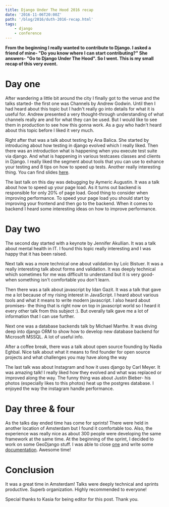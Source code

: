 ```yaml
---
title: Django Under The Hood 2016 recap
date: '2016-11-06T20:00Z'
path: '/blog/2016/duth-2016-recap.html'
tags: 
    - django
    - conference
---
```


**From the beginning I really wanted to contribute to Django. I asked a
friend of mine- "Do you know where I can start contributing?" She
answers- "Go to Django Under The Hood". So I went. This is my small
recap of this very event.**

Day one
=======

After wandering a little bit around the city I finally got to the venue
and the talks started- the first one was Channels by Andrew Godwin.
Until then I had heard about this topic but I hadn't really go into
details for what it is useful for. Andrew presented a very
thought-through understanding of what channels really are and for what
they can be used. But I would like to see them in production to see how
this gonna work. As a guy who hadn't heard about this topic before I
liked it very much.

Right after that was a talk about testing by Ana Balica. She started by
introducing about how testing in django evolved which I really liked.
Then there was an introduction what is happening when you execute test
suite via django. And what is happening in various testcases classes and
clients in Django. I really liked the segment about tools that you can
use to exhance your testing and 8 tips on how to speed up tests. Another
really interesting thing. You can find slides
[here](https://speakerdeck.com/anabalica/duth-testing-in-django).

The last talk on this day was debugging by Aymeric Augustin. It was a
talk about how to speed up your page load. As it turns out backend is
responsible for only 20% of page load. Good thing to consider when
improving performance. To speed your page load you should start by
improving your frontend and then go to the backend. When it comes to
backend I heard some interesting ideas on how to improve performance.

Day two
=======

The second day started with a keynote by Jennifer Akullian. It was a
talk about mental health in IT. I found this topic really interesting
and I was happy that it has been raised.

Next talk was a more technical one about validation by Loïc Bistuer. It
was a really interesting talk about forms and validation. It was deeply
technical which sometimes for me was difficult to understand but it is
very good- when something isn't comfortable you don't learn.

Then there was a talk about javascript by Idan Gazit. It was a talk that
gave me a lot because of my rising interest in JavaScript. I heard about
various tools and what it means to write modern javascript. I also heard
about promises- the thing that is right now on top in javascript world
so I heard it every other talk from this subject :). But overally talk
gave me a lot of information that I can use further.

Next one was a database backends talk by Michael Manfre. It was diving
deep into django ORM to show how to develop new database backend for
Microsoft MSSQL. A lot of useful info.

After a coffee break, there was a talk about open source founding by
Nadia Eghbal. Nice talk about what it means to find founder for open
source projects and what challenges you may have along the way

The last talk was about Instagram and how it uses django by Carl Meyer.
It was amazing talk! I really liked how they evolved and what was
replaced or improved along the way. The funny thing was about Justin
Bieber- his photos (especially likes to this photos) heat up the
postgres database. I enjoyed the way the instagram handle performance.

Day three & four
================

As the talks day ended time has come for sprints! There were held in
another location of Amsterdam but I found it comfortable too. Also, the
experience was really nice as about 300 people were developing the same
framework at the same time. At the beginning of the sprint, I decided to
work on some GeoDjango stuff. I was able to close
[one](https://code.djangoproject.com/ticket/11094) and write some
[documentation](https://code.djangoproject.com/ticket/27133). Awesome
time!

Conclusion
==========

It was a great time in Amsterdam! Talks were deeply technical and
sprints productive. Superb organization. Highly recommended to everyone!

Special thanks to Kasia for being editor for this post. Thank you.
